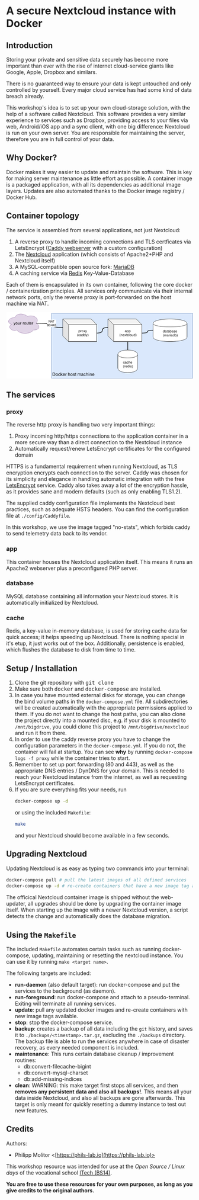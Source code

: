 # A secure Nextcloud instance with Docker

## Introduction

Storing your private and sensitive data securely has become more important than
ever with the rise of internet cloud-service giants like Google, Apple, Dropbox
and similars.

There is no guaranteed way to ensure your data is kept untouched and only
controlled by yourself. Every major cloud service has had some kind of data
breach already.

This workshop's idea is to set up your own cloud-storage solution, with the
help of a software called Nextcloud. This software provides a very similar
experience to services such as Dropbox, providing access to your files via web,
Android/iOS app and a sync client, with one big difference: Nextcloud is run
on your own server. You are responsible for maintaining the server, therefore
you are in full control of your data.

## Why Docker?

Docker makes it way easier to update and maintain the software. This is key
for making server maintenance as little effort as possible.
A container image is a packaged application, with all its dependencies
as additional image layers. Updates are also automated thanks to the Docker
image registry / Docker Hub.

## Container topology
The service is assembled from several applications, not just Nextcloud:

1. A reverse proxy to handle incoming connections and TLS certficates
   via LetsEncrypt ([Caddy webserver](https://hub.docker.com/r/abiosoft/caddy/) 
   with a custom configuration)
2. The [Nextcloud](https://hub.docker.com/_/nextcloud/) application (which 
   consists of Apache2+PHP and Nextcloud itself)
3. A MySQL-compatible open source fork:
   [MariaDB](https://hub.docker.com/_/mariadb)
4. A caching service via [Redis](https://hub.docker.com/_/redis)
   Key-Value-Database

Each of them is encapsulated in its own container, following the core docker / 
containerization principles.
All services only communicate via their internal network ports, only the
reverse proxy is port-forwarded on the host machine via NAT.

![](./readme/container_topology.png "Abstract container topology")

## The services

### proxy

The reverse http proxy is handling two very important things:
1. Proxy incoming http/https connections to the application container in a more
   secure way than a direct connection to the Nextcloud instance
2. Automatically request/renew LetsEncrypt certificates for the configured
   domain

HTTPS is a fundamental requirement when running Nextcloud, as TLS encryption
encrypts each connection to the server.
Caddy was chosen for its simplicity and elegance in handling automatic
integration with the free [LetsEncrypt](https://letsencrypt.org/) service.
Caddy also takes away a lot of the encryption hassle, as it provides sane and
modern defaults (such as only enabling TLS1.2).

The supplied caddy configuration file implements the Nextcloud best practices,
such as adequate HSTS headers. You can find the configuration file at
`./config/Caddyfile`.

In this workshop, we use the image tagged "no-stats", which forbids caddy
to send telemetry data back to its vendor.

### app

This container houses the Nextcloud application itself. This means it runs
an Apache2 webserver plus a preconfigured PHP server.

### database

MySQL database containing all information your Nextcloud stores. It is
automatically initialized by Nextcloud.

### cache

Redis, a key-value in-memory database, is used for storing cache data for
quick access; it helps speeding up Nextcloud. There is nothing special in it's
etup, it just works out of the box. Additionally, persistence is enabled, 
which flushes the database to disk from time to time.

## Setup / Installation

1. Clone the git repository with <kbd>git clone</kbd>
2. Make sure both <kbd>docker</kbd> and <kbd>docker-compose</kbd> are
   installed.
3. In case you have mounted external disks for storage, you can change the
   bind volume paths in the `docker-compose.yml` file. All subdirectories will
   be created automatically with the appropriate permissions applied to them. If you do not want to change the host paths, you can also
   clone the project directly into a mounted disc, e.g. if your disk
   is mounted to `/mnt/bigdrive`, you could clone this project to
   `/mnt/bigdrive/nextcloud` and run it from there.
4. In order to use the caddy reverse proxy you have to change the configuration
   parameters in the `docker-compose.yml`. If you do not, the container will
   fail at startup. You can see **why** by running
   `docker-compose logs -f proxy` while the container tries to start.
5. Remember to set up port forwarding (80 and 443), as well as the appropriate
   DNS entries / DynDNS for your domain. This is needed to reach your Nextcloud
   instance from the internet, as well as requesting LetsEncrypt certificates.
6. If you are sure everything fits your needs, run
   ```sh
   docker-compose up -d
   ```
    or using the included `Makefile`:
    ```sh
    make
    ```
   and your Nextcloud should become available in a few seconds.

## Upgrading Nextcloud

Updating Nextcloud is as easy as typing two commands into your terminal:
```sh
docker-compose pull # pull the latest images of all defined services
docker-compose up -d # re-create containers that have a new image tag available
```

The officical Nextcloud container image is shipped without the web-updater, 
all upgrades should be done by upgrading the container image itself. When 
starting up the image with a newer Nextcloud version, a script detects the
change and automatically does the database migration.

## Using the `Makefile`

The included `Makefile` automates certain tasks such as running docker-compose,
updating, maintaining or resetting the nextcloud instance. You can use it by
running `make <target name>`.

The following targets are included:
- **run-daemon** (also default target): run docker-compose and put the services
  to the background (as daemon).
- **run-foreground**: run docker-compose and attach to a pseudo-terminal.
  Exiting will terminate all running services.
- **update**: pull any updated docker images and re-create containers with
  new image tags available.
- **stop**: stop the docker-compose service.
- **backup**: creates a backup of all data including the `git` history, and
  saves it to `./backups/<timestamp>.tar.gz`, excluding the `./backups`
  directory. The backup file is able to run the services anywhere in case of
  disaster recovery, as every needed component is included.
- **maintenance**: This runs certain database cleanup / improvement routines:
  - db:convert-filecache-bigint
  - db:convert-mysql-charset
  - db:add-missing-indices
- **clean**: WARNING: this make target first stops all services, and then
  **removes any persistent data and also all backups!**. This means all your
  data inside Nextcloud, and also all backups are gone afterwards. This target
  is only meant for quickly resetting a dummy instance to test out new
  features.
## Credits
Authors:
* Philipp Molitor <[https://phils-lab.io](https://phils-lab.io)>

This workshop resource was intended for use at the *Open Source / Linux days*
of the vocational school [ITech (BS14)](http://www.itech-bs14.de).

**You are free to use these resources for your own purposes, as long as you
give credits to the original authors.**
